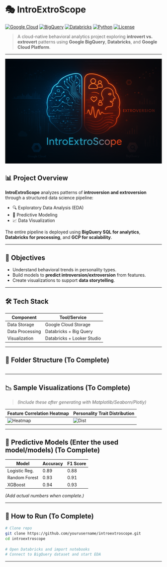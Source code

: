 # 🎭 IntroExtroScope

[![Google Cloud](https://img.shields.io/badge/Platform-Google%20Cloud-blue)](https://cloud.google.com/)
[![BigQuery](https://img.shields.io/badge/Tool-BigQuery-9cf)](https://cloud.google.com/bigquery)
[![Databricks](https://img.shields.io/badge/Engine-Databricks-red)](https://www.databricks.com/)
[![Python](https://img.shields.io/badge/Language-Python-3776AB?logo=python&logoColor=white)](https://www.python.org/)
[![License](https://img.shields.io/badge/License-MIT-green.svg)](LICENSE)

> A cloud-native behavioral analytics project exploring **introvert vs. extrovert** patterns using **Google BigQuery**, **Databricks**, and **Google Cloud Platform**.

---

![IntroExtroScope Artwork](./assets/imgs/IntroExtroScope-Cover-Artwork.png)

## 📊 Project Overview

**IntroExtroScope** analyzes patterns of **introversion and extroversion** through a structured data science pipeline:

- 🔍 Exploratory Data Analysis (EDA)
- 🔮 Predictive Modeling
- 📈 Data Visualization

The entire pipeline is deployed using **BigQuery SQL for analytics**, **Databricks for processing**, and **GCP for scalability**.

---

## 🧠 Objectives

- Understand behavioral trends in personality types.
- Build models to **predict introversion/extroversion** from features.
- Create visualizations to support **data storytelling**.

---

## 🛠️ Tech Stack

| Component        | Tool/Service                |
|------------------|-----------------------------|
| Data Storage     | Google Cloud Storage        |
| Data Processing  | Databricks + Big Query      |
| Visualization    | Databricks + Looker Studio  |

---

## 📂 Folder Structure (To Complete)

```bash

```


---

## 📉 Sample Visualizations (To Complete)

> *(Include these after generating with Matplotlib/Seaborn/Plotly)*

| Feature Correlation Heatmap | Personality Trait Distribution |
|-----------------------------|-------------------------------|
| ![Heatmap](visualizations/heatmap.png) | ![Dist](visualizations/trait_dist.png) |

---

## 🔮 Predictive Models (Enter the used model/models) (To Complete)

| Model         | Accuracy | F1 Score |
|---------------|----------|----------|
| Logistic Reg. | 0.89     | 0.88     |
| Random Forest | 0.93     | 0.91     |
| XGBoost       | 0.94     | 0.93     |

*(Add actual numbers when complete.)*

---

## 🚀 How to Run (To Complete)

```bash
# Clone repo
git clone https://github.com/yourusername/introextroscope.git
cd introextroscope

# Open Databricks and import notebooks
# Connect to BigQuery dataset and start EDA
```

---